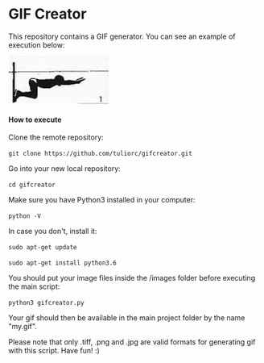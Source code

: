# GIF Creator

This repository contains a GIF generator. You can see an example of execution below:

![Screenshot](my.gif)



#### How to execute

Clone the remote repository:

`git clone https://github.com/tuliorc/gifcreator.git`


Go into your new local repository:

`cd gifcreator`


Make sure you have Python3 installed in your computer:

`python -V`

In case you don't, install it:

`sudo apt-get update`

`sudo apt-get install python3.6`


You should put your image files inside the /images folder before executing the main script:

`python3 gifcreator.py`


Your gif should then be available in the main project folder by the name "my.gif". 

Please note that only .tiff, .png and .jpg are valid formats for generating gif with this script.
Have fun! :) 
